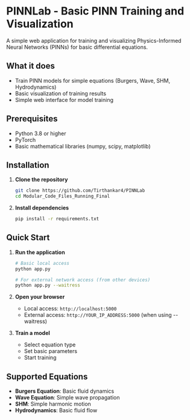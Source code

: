 # PINNLab - Basic PINN Training and Visualization

A simple web application for training and visualizing Physics-Informed Neural Networks (PINNs) for basic differential equations.

## What it does

- Train PINN models for simple equations (Burgers, Wave, SHM, Hydrodynamics)
- Basic visualization of training results
- Simple web interface for model training

## Prerequisites

- Python 3.8 or higher
- PyTorch
- Basic mathematical libraries (numpy, scipy, matplotlib)

## Installation

1. **Clone the repository**
   ```bash
   git clone https://github.com/Tirthankar4/PINNLab
   cd Modular_Code_Files_Running_Final
   ```

2. **Install dependencies**
   ```bash
   pip install -r requirements.txt
   ```

## Quick Start

1. **Run the application**
   ```bash
   # Basic local access
   python app.py
   
   # For external network access (from other devices)
   python app.py --waitress
   ```

2. **Open your browser**
   - Local access: `http://localhost:5000`
   - External access: `http://YOUR_IP_ADDRESS:5000` (when using --waitress)

3. **Train a model**
   - Select equation type
   - Set basic parameters
   - Start training

## Supported Equations

- **Burgers Equation**: Basic fluid dynamics
- **Wave Equation**: Simple wave propagation  
- **SHM**: Simple harmonic motion
- **Hydrodynamics**: Basic fluid flow
